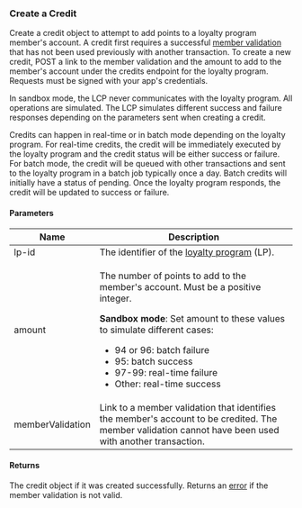 ### Create a Credit

Create a credit object to attempt to add points to a loyalty program member's account. A credit first requires a successful [member validation](#member-validations) that has not been used previously with another transaction. To create a new credit, POST a link to the member validation and the amount to add to the member's account under the credits endpoint for the loyalty program. Requests must be signed with your app's credentials.

In sandbox mode, the LCP never communicates with the loyalty program. All operations are simulated. The LCP simulates different success and failure responses depending on the parameters sent when creating a credit.

Credits can happen in real-time or in batch mode depending on the loyalty program. For real-time credits, the credit will be immediately executed by the loyalty program and the credit status will be either success or failure. For batch mode, the credit will be queued with other transactions and sent to the loyalty program in a batch job typically once a day. Batch credits will initially have a status of pending. Once the loyalty program responds, the credit will be updated to success or failure.

#### Parameters

<table>
    <thead>
        <tr>
            <th>Name</th>
            <th>Description</th>
        </tr>
    </thead>
    <tbody>
        <tr>
            <td>lp-id</td>
            <td>The identifier of the <a href="#loyalty-programs">loyalty program</a> (LP).</td>
        </tr>
        <tr>
            <td>amount</td>
            <td><p>The number of points to add to the member's account. Must be a positive integer.</p>
                <p><strong>Sandbox mode</strong>: Set amount to these values to simulate different cases:
                    <ul>
                        <li>94 or 96: batch failure</li>
                        <li>95: batch success</li>
                        <li>97-99: real-time failure</li>
                        <li>Other: real-time success</li>
                    </ul>
                </p>
            </td>
        </tr>
        <tr>
            <td>memberValidation</td>
            <td>Link to a member validation that identifies the member's account to be credited. The member validation cannot have been used with another transaction.</td>
        </tr>
    </tbody>
</table>

#### Returns

The credit object if it was created successfully. Returns an [error](./?doc=reference-manual#errors) if the member validation is not valid.













